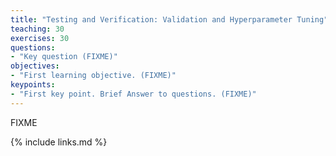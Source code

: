 ```yaml
---
title: "Testing and Verification: Validation and Hyperparameter Tuning"
teaching: 30
exercises: 30
questions:
- "Key question (FIXME)"
objectives:
- "First learning objective. (FIXME)"
keypoints:
- "First key point. Brief Answer to questions. (FIXME)"
---
```

FIXME

{% include links.md %}

